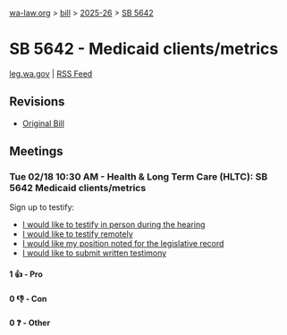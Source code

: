 [wa-law.org](/) > [bill](/bill/) > [2025-26](/bill/2025-26/) > [SB 5642](/bill/2025-26/sb/5642/)

# SB 5642 - Medicaid clients/metrics
[leg.wa.gov](https://app.leg.wa.gov/billsummary?BillNumber=5642&Year=2025&Initiative=false) | [RSS Feed](./rss.xml)

## Revisions
* [Original Bill](1/)

## Meetings
### Tue 02/18 10:30 AM - Health & Long Term Care (HLTC): SB 5642 Medicaid clients/metrics
Sign up to testify:
* [I would like to testify in person during the hearing](https://app.leg.wa.gov/csi/Testifier/Add?chamber=House&mId=32876&aId=164269&caId=25828&tId=1)
* [I would like to testify remotely](https://app.leg.wa.gov/csi/Testifier/Add?chamber=House&mId=32876&aId=164269&caId=25828&tId=2)
* [I would like my position noted for the legislative record](https://app.leg.wa.gov/csi/Testifier/Add?chamber=House&mId=32876&aId=164269&caId=25828&tId=3)
* [I would like to submit written testimony](https://app.leg.wa.gov/csi/Testifier/Add?chamber=House&mId=32876&aId=164269&caId=25828&tId=4)

#### 1 👍 - Pro

#### 0 👎 - Con

#### 0 ❓ - Other
